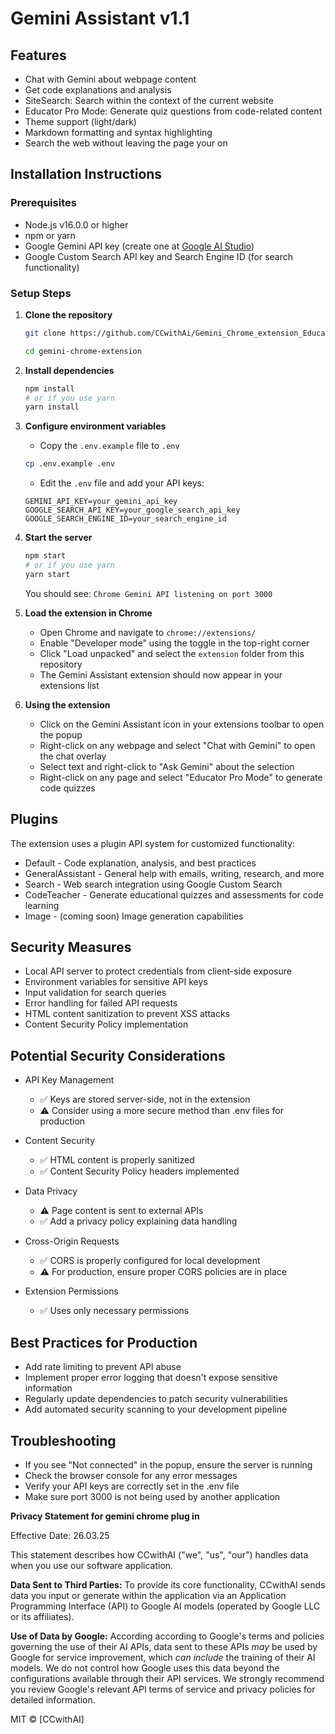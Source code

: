 # Gemini Assistant v1.1

## Features
- Chat with Gemini about webpage content
- Get code explanations and analysis
- SiteSearch: Search within the context of the current website
- Educator Pro Mode: Generate quiz questions from code-related content
- Theme support (light/dark)
- Markdown formatting and syntax highlighting
- Search the web without leaving the page your on

## Installation Instructions

### Prerequisites
- Node.js v16.0.0 or higher
- npm or yarn
- Google Gemini API key (create one at [Google AI Studio](https://aistudio.google.com/))
- Google Custom Search API key and Search Engine ID (for search functionality)

### Setup Steps

1. **Clone the repository**
   ```bash
   git clone https://github.com/CCwithAi/Gemini_Chrome_extension_Educator_pro.git
   
   cd gemini-chrome-extension
   ```

2. **Install dependencies**
   ```bash
   npm install
   # or if you use yarn
   yarn install
   ```

3. **Configure environment variables**
   - Copy the `.env.example` file to `.env`
   ```bash
   cp .env.example .env
   ```
   - Edit the `.env` file and add your API keys:
   ```
   GEMINI_API_KEY=your_gemini_api_key
   GOOGLE_SEARCH_API_KEY=your_google_search_api_key
   GOOGLE_SEARCH_ENGINE_ID=your_search_engine_id
   ```

4. **Start the server**
   ```bash
   npm start
   # or if you use yarn
   yarn start
   ```
   You should see: `Chrome Gemini API listening on port 3000`

5. **Load the extension in Chrome**
   - Open Chrome and navigate to `chrome://extensions/`
   - Enable "Developer mode" using the toggle in the top-right corner
   - Click "Load unpacked" and select the `extension` folder from this repository
   - The Gemini Assistant extension should now appear in your extensions list

6. **Using the extension**
   - Click on the Gemini Assistant icon in your extensions toolbar to open the popup
   - Right-click on any webpage and select "Chat with Gemini" to open the chat overlay
   - Select text and right-click to "Ask Gemini" about the selection
   - Right-click on any page and select "Educator Pro Mode" to generate code quizzes

## Plugins
The extension uses a plugin API system for customized functionality:

- Default - Code explanation, analysis, and best practices
- GeneralAssistant - General help with emails, writing, research, and more
- Search - Web search integration using Google Custom Search
- CodeTeacher - Generate educational quizzes and assessments for code learning
- Image - (coming soon) Image generation capabilities

## Security Measures
- Local API server to protect credentials from client-side exposure
- Environment variables for sensitive API keys
- Input validation for search queries
- Error handling for failed API requests
- HTML content sanitization to prevent XSS attacks
- Content Security Policy implementation

## Potential Security Considerations
- API Key Management
  - ✅ Keys are stored server-side, not in the extension
  - ⚠️ Consider using a more secure method than .env files for production

- Content Security
  - ✅ HTML content is properly sanitized
  - ✅ Content Security Policy headers implemented

- Data Privacy
  - ⚠️ Page content is sent to external APIs
  - ✅ Add a privacy policy explaining data handling

- Cross-Origin Requests
  - ✅ CORS is properly configured for local development
  - ⚠️ For production, ensure proper CORS policies are in place

- Extension Permissions
  - ✅ Uses only necessary permissions

## Best Practices for Production
- Add rate limiting to prevent API abuse
- Implement proper error logging that doesn't expose sensitive information
- Regularly update dependencies to patch security vulnerabilities
- Add automated security scanning to your development pipeline

## Troubleshooting
- If you see "Not connected" in the popup, ensure the server is running
- Check the browser console for any error messages
- Verify your API keys are correctly set in the .env file
- Make sure port 3000 is not being used by another application

**Privacy Statement for gemini chrome plug in**

Effective Date: 26.03.25

This statement describes how CCwithAI ("we", "us", "our") handles data when you use our software application.

**Data Sent to Third Parties:**
To provide its core functionality, CCwithAI sends data you input or generate within the application via an Application Programming Interface (API) to Google AI models (operated by Google LLC or its affiliates).

**Use of Data by Google:**
According according to Google's terms and policies governing the use of their AI APIs, data sent to these APIs *may* be used by Google for service improvement, which *can include* the training of their AI models. We do not control how Google uses this data beyond the configurations available through their API services. We strongly recommend you review Google's relevant API terms of service and privacy policies for detailed information.

MIT © [CCwithAI]
